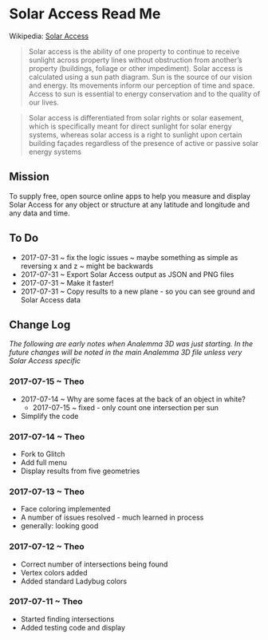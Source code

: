 
Solar Access Read Me
====

Wikipedia: [Solar Access]( https://en.wikipedia.org/wiki/Solar_access )

> Solar access is the ability of one property to continue to receive sunlight across property lines without obstruction from another’s property (buildings, foliage or other impediment). Solar access is calculated using a sun path diagram. Sun is the source of our vision and energy. Its movements inform our perception of time and space. Access to sun is essential to energy conservation and to the quality of our lives.

> Solar access is differentiated from solar rights or solar easement, which is specifically meant for direct sunlight for solar energy systems, whereas solar access is a right to sunlight upon certain building façades regardless of the presence of active or passive solar energy systems

## Mission

To supply free, open source online apps to help you measure and display Solar Access for any object or structure at any latitude and longitude and any data and time.


## To Do

* 2017-07-31 ~ fix the logic issues ~ maybe something as simple as reversing x and z ~ might be backwards
* 2017-07-31 ~ Export Solar Access output as JSON and PNG files
* 2017-07-31 ~ Make it faster!
* 2017-07-31 ~ Copy results to a new plane - so you can see ground and Solar Access data




## Change Log


_The following are early notes when Analemma 3D was just starting. In the future changes will be noted in the main Analemma 3D file unless very Solar Access specific_

### 2017-07-15 ~ Theo

* 2017-07-14 ~ Why are some faces at the back of an object in white?
  * 2017-07-15 ~ fixed - only count one intersection per sun
* Simplify the code

### 2017-07-14 ~ Theo

* Fork to Glitch
* Add full menu
* Display results from five geometries

### 2017-07-13 ~ Theo

* Face coloring implemented
* A number of issues resolved - much learned in process
* generally: looking good


### 2017-07-12 ~ Theo

* Correct number of intersections being found
* Vertex colors added
* Added standard Ladybug colors


### 2017-07-11 ~ Theo

* Started finding intersections
* Added testing code and display 
